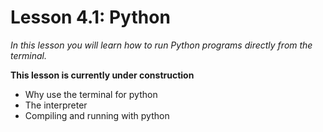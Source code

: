 # Lesson 4.1: Python
*In this lesson you will learn how to run Python programs directly from the terminal.*

**This lesson is currently under construction**

- Why use the terminal for python
- The interpreter
- Compiling and running with python
